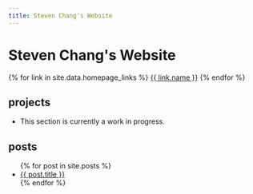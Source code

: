 ```yaml
---
title: Steven Chang's Website
---
```

<h1 id="homepage-heading">Steven Chang's Website</h1>

<nav id="homepage-links">
    {% for link in site.data.homepage_links %}
        <a href="{{ link.url | relative_url }}">{{ link.name }}</a>
    {% endfor %}
</nav>

<div id="homepage-sections">
    <div id="homepage-sections-left">
        <section>
            <h2>projects</h2>
            <ul>
                <li>
            This section is currently a work in progress.</li>
            </ul>
        </section>
    </div>
    <div id="homepage-sections-right">
        <section>
            <h2>posts</h2>
            <ul>
                {% for post in site.posts %}
                <li><a href="{{ post.url | relative_url }}">{{ post.title }}</a></li>
                {% endfor %}
            </ul>
        </section>
    </div>
</div>

